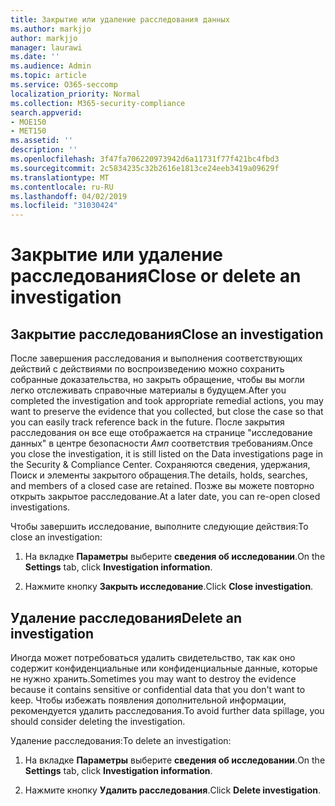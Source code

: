 ```yaml
---
title: Закрытие или удаление расследования данных
ms.author: markjjo
author: markjjo
manager: laurawi
ms.date: ''
ms.audience: Admin
ms.topic: article
ms.service: O365-seccomp
localization_priority: Normal
ms.collection: M365-security-compliance
search.appverid:
- MOE150
- MET150
ms.assetid: ''
description: ''
ms.openlocfilehash: 3f47fa706220973942d6a11731f77f421bc4fbd3
ms.sourcegitcommit: 2c5834235c32b2616e1813ce24eeb3419a09629f
ms.translationtype: MT
ms.contentlocale: ru-RU
ms.lasthandoff: 04/02/2019
ms.locfileid: "31030424"
---
```

# <a name="close-or-delete-an-investigation"></a><span data-ttu-id="7d7a3-102">Закрытие или удаление расследования</span><span class="sxs-lookup"><span data-stu-id="7d7a3-102">Close or delete an investigation</span></span>

## <a name="close-an-investigation"></a><span data-ttu-id="7d7a3-103">Закрытие расследования</span><span class="sxs-lookup"><span data-stu-id="7d7a3-103">Close an investigation</span></span>

 <span data-ttu-id="7d7a3-104">После завершения расследования и выполнения соответствующих действий с действиями по воспроизведению можно сохранить собранные доказательства, но закрыть обращение, чтобы вы могли легко отслеживать справочные материалы в будущем.</span><span class="sxs-lookup"><span data-stu-id="7d7a3-104">After you completed the investigation and took appropriate remedial actions, you may want to preserve the evidence that you collected, but close the case so that you can easily track reference back in the future.</span></span> <span data-ttu-id="7d7a3-105">После закрытия расследования он все еще отображается на странице "исследование данных" в центре безопасности _Амп_ соответствия требованиям.</span><span class="sxs-lookup"><span data-stu-id="7d7a3-105">Once you close the investigation, it is still listed on the Data investigations page in the Security & Compliance Center.</span></span> <span data-ttu-id="7d7a3-106">Сохраняются сведения, удержания, Поиск и элементы закрытого обращения.</span><span class="sxs-lookup"><span data-stu-id="7d7a3-106">The details, holds, searches, and members of a closed case are retained.</span></span> <span data-ttu-id="7d7a3-107">Позже вы можете повторно открыть закрытое расследование.</span><span class="sxs-lookup"><span data-stu-id="7d7a3-107">At a later date, you can re-open closed investigations.</span></span>

<span data-ttu-id="7d7a3-108">Чтобы завершить исследование, выполните следующие действия:</span><span class="sxs-lookup"><span data-stu-id="7d7a3-108">To close an investigation:</span></span>

1. <span data-ttu-id="7d7a3-109">На вкладке **Параметры** выберите **сведения об исследовании**.</span><span class="sxs-lookup"><span data-stu-id="7d7a3-109">On the **Settings** tab, click **Investigation information**.</span></span>

2. <span data-ttu-id="7d7a3-110">Нажмите кнопку **Закрыть исследование**.</span><span class="sxs-lookup"><span data-stu-id="7d7a3-110">Click  **Close investigation**.</span></span> 


## <a name="delete-an-investigation"></a><span data-ttu-id="7d7a3-111">Удаление расследования</span><span class="sxs-lookup"><span data-stu-id="7d7a3-111">Delete an investigation</span></span>

<span data-ttu-id="7d7a3-112">Иногда может потребоваться удалить свидетельство, так как оно содержит конфиденциальные или конфиденциальные данные, которые не нужно хранить.</span><span class="sxs-lookup"><span data-stu-id="7d7a3-112">Sometimes you may want to destroy the evidence because it contains sensitive or confidential data that you don't want to keep.</span></span> <span data-ttu-id="7d7a3-113">Чтобы избежать появления дополнительной информации, рекомендуется удалить расследования.</span><span class="sxs-lookup"><span data-stu-id="7d7a3-113">To avoid further data spillage, you should consider deleting the investigation.</span></span>

<span data-ttu-id="7d7a3-114">Удаление расследования:</span><span class="sxs-lookup"><span data-stu-id="7d7a3-114">To delete an investigation:</span></span>

1. <span data-ttu-id="7d7a3-115">На вкладке **Параметры** выберите **сведения об исследовании**.</span><span class="sxs-lookup"><span data-stu-id="7d7a3-115">On the **Settings** tab, click **Investigation information**.</span></span>

2. <span data-ttu-id="7d7a3-116">Нажмите кнопку **Удалить расследования**.</span><span class="sxs-lookup"><span data-stu-id="7d7a3-116">Click  **Delete investigation**.</span></span> 